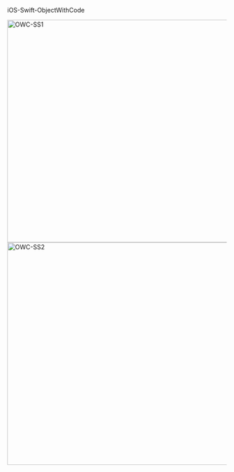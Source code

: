 iOS-Swift-ObjectWithCode

<img width="510" alt="OWC-SS1" src="https://user-images.githubusercontent.com/82319635/224510034-42ae59dc-fa95-4554-94df-96104d9237e1.png">
<img width="510" alt="OWC-SS2" src="https://user-images.githubusercontent.com/82319635/224510036-9cb1e58a-e057-4413-94f0-14beedbeaa3f.png">

